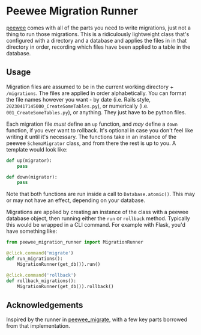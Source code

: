 # Peewee Migration Runner

[peewee](https://github.com/coleifer/peewee) comes with all of the parts you need to write migrations, just not a thing to run those migrations. This is a ridiculously lightweight class that's configured with a directory and a database and applies the files in in that directory in order, recording which files have been applied to a table in the database.

## Usage

Migration files are assumed to be in the current working directory + `/migrations`. The files are applied in order alphabetically. You can format the file names however you want - by date (i.e. Rails style, `20230417145000_CreateSomeTables.py`), or numerically (i.e. `001_CreateSomeTables.py`), or anything. They just have to be python files.

Each migration file _must_ define an `up` function, and _may_ define a `down` function, if you ever want to rollback. It's optional in case you don't feel like writing it until it's necessary. The functions take in an instance of the peewee `SchemaMigrator` class, and from there the rest is up to you. A template would look like:

```python
def up(migrator):
    pass

def down(migrator):
    pass
```

Note that both functions are run inside a call to `Database.atomic()`. This may or may not have an effect, depending on your database.

Migrations are applied by creating an instance of the class with a peewee database object, then running either the `run` or `rollback` method. Typically this would be wrapped in a CLI command. For example with Flask, you'd have something like:

```python
from peewee_migration_runner import MigrationRunner

@click.command('migrate')
def run_migrations():
    MigrationRunner(get_db()).run()

@click.command('rollback')
def rollback_migrations():
    MigrationRunner(get_db()).rollback()
```

## Acknowledgements

Inspired by the runner in [peewee_migrate](https://github.com/klen/peewee_migrate), with a few key parts borrowed from that implementation.
